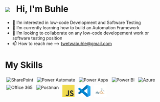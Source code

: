 # <img src="https://camo.githubusercontent.com/4cc9a57bfd6f608470e752bb84f004b658b65866dffbf9d73abe425745d4133f/68747470733a2f2f63646e2e6a7364656c6976722e6e65742f67682f54683357616c6c2f6173736574732d63646e2f506572736f6e616c476974687562526561646d652f48616e6447726565742e676966" width="35px" data-canonical-src="https://cdn.jsdelivr.net/gh/Th3Wall/assets-cdn/PersonalGithubReadme/HandGreet.gif" style="max-width: 100%;"> &nbsp; <b> Hi, I'm Buhle </b> #


- 👀 I’m interested in low-code Development and Software Testing
- 🌱 I’m currently learning how to build an Automation Framework
- 💞️ I’m looking to collaborate on any low-code developement work or software testing position
- 📫 How to reach me --> twetwabuhle@gmail.com 

# My Skills #
<p align="left">
<img src="https://cdn.iconscout.com/icon/free/png-64/sharepoint-1411852-1194341.png" alt="SharePoint" height="40" style="vertical-align:top; margin:4px">
<img src="https://img.icons8.com/fluency/2x/microsoft-power-automate-2020.png" alt="Power Automate" height="40" style="vertical-align:top; margin:4px">
<img src="https://img.icons8.com/fluency/2x/microsoft-power-apps-2020.png" alt="Power Apps" height="40" style="vertical-align:top; margin:4px">
<img src="https://img.icons8.com/color/344/power-bi.png" alt="Power BI" height="40" style="vertical-align:top; margin:4px">
<img src="https://cdn.iconscout.com/icon/free/png-64/azure-1868965-1583129.png" alt="Azure" height="40" style="vertical-align:top; margin:4px">
<img src="https://cdn.iconscout.com/icon/free/png-64/microsoft-office-1868955-1583119.png" alt="Office 365" height="40" style="vertical-align:top; margin:4px">
 <img src="https://cdn.iconscout.com/icon/free/png-64/postman-3521648-2945092.png" alt="Postman" height="40" style="vertical-align:top; margin:4px">
<img src="https://raw.githubusercontent.com/github/explore/80688e429a7d4ef2fca1e82350fe8e3517d3494d/topics/javascript/javascript.png" alt="Javascript" height="40" style="vertical-align:top; margin:4px">
<img src="https://raw.githubusercontent.com/github/explore/80688e429a7d4ef2fca1e82350fe8e3517d3494d/topics/visual-studio-code/visual-studio-code.png" alt="VS Code" height="40" style="vertical-align:top; margin:4px">
<img src="https://raw.githubusercontent.com/github/explore/80688e429a7d4ef2fca1e82350fe8e3517d3494d/topics/mysql/mysql.png" alt="MySQL" height="40" style="vertical-align:top; margin:4px">
</p>


<!---
Buhle-T0412/Buhle-T0412 is a ✨ special ✨ repository because its `README.md` (this file) appears on your GitHub profile.
You can click the Preview link to take a look at your changes.
--->
